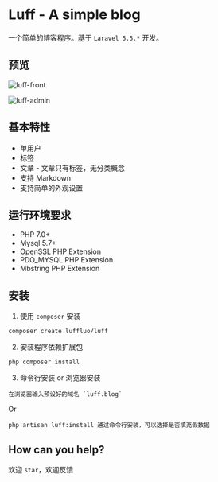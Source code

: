 # Luff - A simple blog
一个简单的博客程序。基于 `Laravel 5.5.*` 开发。

## 预览
![luff-front](http://wx4.sinaimg.cn/large/006fVPCvly1fjri6ju7yuj31400p0q56.jpg)

![luff-admin](http://wx2.sinaimg.cn/large/006fVPCvly1fjri75enimj31400p0dhx.jpg)

## 基本特性
* 单用户
* 标签
* 文章 - 文章只有标签，无分类概念
* 支持 Markdown
* 支持简单的外观设置

## 运行环境要求
* PHP 7.0+
* Mysql 5.7+
* OpenSSL PHP Extension
* PDO_MYSQL PHP Extension
* Mbstring PHP Extension

## 安装
1. 使用 `composer` 安装
```
composer create luffluo/luff
```
2. 安装程序依赖扩展包
```
php composer install
```
3. 命令行安装 or 浏览器安装
```
在浏览器输入预设好的域名 `luff.blog`
```
Or
```
php artisan luff:install 通过命令行安装，可以选择是否填充假数据
```

## How can you help?
欢迎 `star`，欢迎反馈
